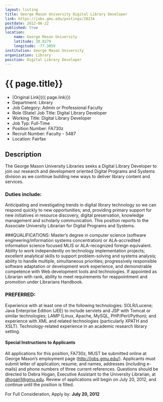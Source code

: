 ```yaml
---
layout: listing
title: George Mason University Digital Library Developer
link: https://jobs.gmu.edu/postings/28134
postdate: 2012-06-22
published: true
location:
    name: George Mason University
    latitude: 38.8279
    longitude: -77.3059
institution: George Mason University
organization: Library
position: Digital Library Developer
---
```



# {{ page.title}}

* [Original Link]({{ page.link}})
* Department:	Library
* Job Category:	Admin or Professional Faculty
* Role (State) Job Title:	Digital Library Developer
* Working Title:	Digital Library Developer
* Job Typ:	Full-Time
* Position Number:	FA730z
* Recruit Number: Faculty - 5487
* Location:	Fairfax

## Description

The George Mason University Libraries seeks a Digital Library Developer to join our research and development oriented Digital Programs and Systems division as we continue building new ways to deliver library content and services. 


### Duties include: 
Anticipating and investigating trends in digital library technology so we can respond quickly to new opportunities; and, providing primary support for new initiatives in resource discovery, digital preservation, knowledge management and scholarly communication. This position reports to the Associate University Librarian for Digital Programs and Systems. 


###QUALIFICATIONS: 
Master’s degree in computer science (software engineering/information systems concentration) or ALA-accredited information science focused MLIS or ALA-recognized foreign equivalent. Ability to work independently on technology implementation projects; excellent analytical skills to support problem-solving and systems analysis; ability to handle multiple, simultaneous priorities; progressively responsible software adaptation or development work experience, and demonstrable competence with Web development tools and technologies. If appointed as Librarian with rank, ability to meet requirements for reappointment and promotion under Librarians Handbook. 


### PREFERRED:
Experience with at least one of the following technologies: SOLR/Lucene; Java Enterprise Edition (JEE) to include servlets and JSP with Tomcat or similar technologies; LAMP (Linux, Apache, MySQL, PHP/Perl/Python); and experience with XML and related technologies (particularly XPATH and XSLT). Technology-related experience in an academic research library setting. 



#### Special Instructions to Applicants	
All applications for this position, FA730z, MUST be submitted online at George Mason’s employment page (http://jobs.gmu.edu/). Applicants must submit letter of application; resume; and names, addresses (including e-mails) and phone numbers of three current references. Questions should be directed to Debra Hogan, Executive Assistant to the University Librarian, at dhogan1@gmu.edu. Review of applications will begin on July 20, 2012, and continue until the position is filled.

For Full Consideration, Apply by: **July 20, 2012**
